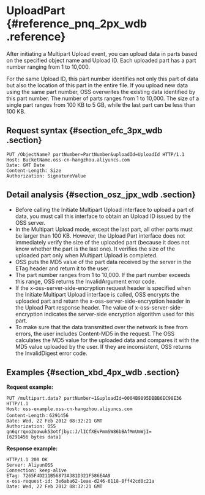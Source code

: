 # UploadPart {#reference_pnq_2px_wdb .reference}

After initiating a Multipart Upload event, you can upload data in parts based on the specified object name and Upload ID. Each uploaded part has a part number ranging from 1 to 10,000.

For the same Upload ID, this part number identifies not only this part of data but also the location of this part in the entire file. If you upload new data using the same part number, OSS overwrites the existing data identified by this part number. The number of parts ranges from 1 to 10,000. The size of a single part ranges from 100 KB to 5 GB, while the last part can be less than 100 KB.

## Request syntax {#section_efc_3px_wdb .section}

```
PUT /ObjectName? partNumber=PartNumber&uploadId=UploadId HTTP/1.1
Host: BucketName.oss-cn-hangzhou.aliyuncs.com
Date: GMT Date
Content-Length: Size
Authorization: SignatureValue
```

## Detail analysis {#section_osz_jpx_wdb .section}

-   Before calling the Initiate Multipart Upload interface to upload a part of data, you must call this interface to obtain an Upload ID issued by the OSS server.
-   In the Multipart Upload mode, except the last part, all other parts must be larger than 100 KB. However, the Upload Part interface does not immediately verify the size of the uploaded part \(because it does not know whether the part is the last one\). It verifies the size of the uploaded part only when Multipart Upload is completed.
-   OSS puts the MD5 value of the part data received by the server in the ETag header and return it to the user.
-   The part number ranges from 1 to 10,000. If the part number exceeds this range, OSS returns the InvalidArgument error code.
-   If the x-oss-server-side-encryption request header is specified when the Initiate Multipart Upload interface is called, OSS encrypts the uploaded part and return the x-oss-server-side-encryption header in the Upload Part response header. The value of x-oss-server-side-encryption indicates the server-side encryption algorithm used for this part.
-   To make sure that the data transmitted over the network is free from errors, the user includes Content-MD5 in the request. The OSS calculates the MD5 value for the uploaded data and compares it with the MD5 value uploaded by the user. If they are inconsistent, OSS returns the InvalidDigest error code.

## Examples {#section_xbd_4px_wdb .section}

**Request example:**

```
PUT /multipart.data? partNumber=1&uploadId=0004B9895DBBB6EC98E36 HTTP/1.1
Host: oss-example.oss-cn-hangzhou.aliyuncs.com
Content-Length：6291456
Date: Wed, 22 Feb 2012 08:32:21 GMT
Authorization: OSS qn6qrrqxo2oawuk53otfjbyc:J/lICfXEvPmmSW86bBAfMmUmWjI=
[6291456 bytes data]
```

**Response example:**

```
HTTP/1.1 200 OK
Server: AliyunOSS
Connection: keep-alive
ETag: 7265F4D211B56873A381D321F586E4A9
x-oss-request-id: 3e6aba62-1eae-d246-6118-8ff42cd0c21a
Date: Wed, 22 Feb 2012 08:32:21 GMT
```

